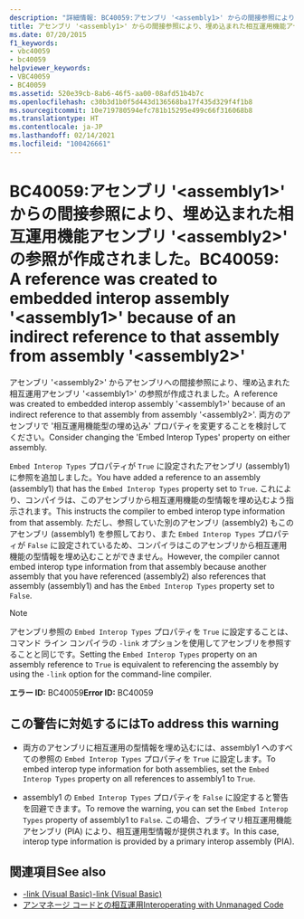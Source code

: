 ```yaml
---
description: "詳細情報: BC40059:アセンブリ '<assembly1>' からの間接参照により、埋め込まれた相互運用機能アセンブリ '<assembly2>' の参照が作成されました。"
title: アセンブリ '<assembly1>' からの間接参照により、埋め込まれた相互運用機能アセンブリ '<assembly2>' の参照が作成されました。
ms.date: 07/20/2015
f1_keywords:
- vbc40059
- bc40059
helpviewer_keywords:
- VBC40059
- BC40059
ms.assetid: 520e39cb-8ab6-46f5-aa00-08afd51b4b7c
ms.openlocfilehash: c30b3d1b0f5d443d136568ba17f435d329f4f1b8
ms.sourcegitcommit: 10e719780594efc781b15295e499c66f316068b8
ms.translationtype: HT
ms.contentlocale: ja-JP
ms.lasthandoff: 02/14/2021
ms.locfileid: "100426661"
---
```

# <a name="bc40059-a-reference-was-created-to-embedded-interop-assembly-assembly1-because-of-an-indirect-reference-to-that-assembly-from-assembly-assembly2"></a><span data-ttu-id="53a1e-103">BC40059:アセンブリ '\<assembly1>' からの間接参照により、埋め込まれた相互運用機能アセンブリ '\<assembly2>' の参照が作成されました。</span><span class="sxs-lookup"><span data-stu-id="53a1e-103">BC40059: A reference was created to embedded interop assembly '\<assembly1>' because of an indirect reference to that assembly from assembly '\<assembly2>'</span></span>

<span data-ttu-id="53a1e-104">アセンブリ '\<assembly2>' からアセンブリへの間接参照により、埋め込まれた相互運用アセンブリ '\<assembly1>' の参照が作成されました。</span><span class="sxs-lookup"><span data-stu-id="53a1e-104">A reference was created to embedded interop assembly '\<assembly1>' because of an indirect reference to that assembly from assembly '\<assembly2>'.</span></span> <span data-ttu-id="53a1e-105">両方のアセンブリで '相互運用機能型の埋め込み' プロパティを変更することを検討してください。</span><span class="sxs-lookup"><span data-stu-id="53a1e-105">Consider changing the 'Embed Interop Types' property on either assembly.</span></span>

<span data-ttu-id="53a1e-106">`Embed Interop Types` プロパティが `True` に設定されたアセンブリ (assembly1) に参照を追加しました。</span><span class="sxs-lookup"><span data-stu-id="53a1e-106">You have added a reference to an assembly (assembly1) that has the `Embed Interop Types` property set to `True`.</span></span> <span data-ttu-id="53a1e-107">これにより、コンパイラは、このアセンブリから相互運用機能の型情報を埋め込むよう指示されます。</span><span class="sxs-lookup"><span data-stu-id="53a1e-107">This instructs the compiler to embed interop type information from that assembly.</span></span> <span data-ttu-id="53a1e-108">ただし、参照していた別のアセンブリ (assembly2) もこのアセンブリ (assembly1) を参照しており、また `Embed Interop Types` プロパティが `False` に設定されているため、コンパイラはこのアセンブリから相互運用機能の型情報を埋め込むことができません。</span><span class="sxs-lookup"><span data-stu-id="53a1e-108">However, the compiler cannot embed interop type information from that assembly because another assembly that you have referenced (assembly2) also references that assembly (assembly1) and has the `Embed Interop Types` property set to `False`.</span></span>

> [!NOTE]
> <span data-ttu-id="53a1e-109">アセンブリ参照の `Embed Interop Types` プロパティを `True` に設定することは、コマンド ライン コンパイラの `-link` オプションを使用してアセンブリを参照することと同じです。</span><span class="sxs-lookup"><span data-stu-id="53a1e-109">Setting the `Embed Interop Types` property on an assembly reference to `True` is equivalent to referencing the assembly by using the `-link` option for the command-line compiler.</span></span>

<span data-ttu-id="53a1e-110">**エラー ID:** BC40059</span><span class="sxs-lookup"><span data-stu-id="53a1e-110">**Error ID:** BC40059</span></span>

## <a name="to-address-this-warning"></a><span data-ttu-id="53a1e-111">この警告に対処するには</span><span class="sxs-lookup"><span data-stu-id="53a1e-111">To address this warning</span></span>

- <span data-ttu-id="53a1e-112">両方のアセンブリに相互運用の型情報を埋め込むには、assembly1 へのすべての参照の `Embed Interop Types` プロパティを `True` に設定します。</span><span class="sxs-lookup"><span data-stu-id="53a1e-112">To embed interop type information for both assemblies, set the `Embed Interop Types` property on all references to assembly1 to `True`.</span></span>

- <span data-ttu-id="53a1e-113">assembly1 の `Embed Interop Types` プロパティを `False` に設定すると警告を回避できます。</span><span class="sxs-lookup"><span data-stu-id="53a1e-113">To remove the warning, you can set the `Embed Interop Types` property of assembly1 to `False`.</span></span> <span data-ttu-id="53a1e-114">この場合、プライマリ相互運用機能アセンブリ (PIA) により、相互運用型情報が提供されます。</span><span class="sxs-lookup"><span data-stu-id="53a1e-114">In this case, interop type information is provided by a primary interop assembly (PIA).</span></span>

## <a name="see-also"></a><span data-ttu-id="53a1e-115">関連項目</span><span class="sxs-lookup"><span data-stu-id="53a1e-115">See also</span></span>

- [<span data-ttu-id="53a1e-116">-link (Visual Basic)</span><span class="sxs-lookup"><span data-stu-id="53a1e-116">-link (Visual Basic)</span></span>](../../reference/command-line-compiler/link.md)
- [<span data-ttu-id="53a1e-117">アンマネージ コードとの相互運用</span><span class="sxs-lookup"><span data-stu-id="53a1e-117">Interoperating with Unmanaged Code</span></span>](../../../framework/interop/index.md)
